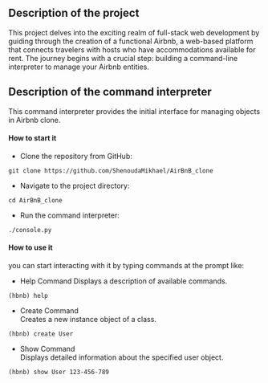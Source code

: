 ## Description of the project   
This project delves into the exciting realm of full-stack web development by guiding through the creation of a functional Airbnb, a web-based platform that connects travelers with hosts who have accommodations available for rent. The journey begins with a crucial step: building a command-line interpreter to manage your Airbnb entities.   
   
## Description of the command interpreter   
This command interpreter provides the initial interface for managing objects in Airbnb clone.   
   
#### How to start it   
- Clone the repository from GitHub:
```
git clone https://github.com/ShenoudaMikhael/AirBnB_clone
```   
- Navigate to the project directory:
```
cd AirBnB_clone
```   
- Run the command interpreter:
```
./console.py
```   
#### How to use it   
you can start interacting with it by typing commands at the prompt like:
- Help Command
Displays a description of available commands.
```
(hbnb) help
```   
- Create Command   
Creates a new instance object of a class.
```
(hbnb) create User
```   
- Show Command   
Displays detailed information about the specified user object.
```
(hbnb) show User 123-456-789
```   